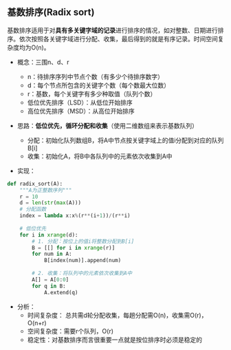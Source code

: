 ## 基数排序(Radix sort)
基数排序适用于对**具有多关键字域的记录**进行排序的情况，如对整数、日期进行排序。依次按照各关键字域进行分配、收集，最后得到的就是有序记录。时间空间复杂度均为O(n)。

- 概念：三围n、d、r
    - n：待排序序列中节点个数（有多少个待排序数字）
    - d：每个节点所包含的关键字个数（每个数最大位数）
    - r：基数，每个关键字有多少种取值（队列个数）
    - 低位优先排序（LSD）：从低位开始排序
    - 高位优先排序（MSD）：从高位开始排序
    
- 思路：**低位优先，循环分配和收集**（使用二维数组来表示基数队列）
    - 分配：初始化队列数组B，将A中节点按关键字域上的值i分配到对应的队列B[i]
    - 收集：初始化A，将B中各队列中的元素依次收集到A中 

- 实现：

```python
def radix_sort(A):
    """A为正整数序列"""
    r = 10
    d = len(str(max(A)))
    # 分配函数
    index = lambda x:x%(r**(i+1))/(r**i)
    
    # 低位优先
    for i in xrange(d):       
        # 1. 分配：按位上的值i将整数分配到B[i]
        B = [[] for i in xrange(r)] 
        for num in A:
            B[index(num)].append(num)
            
        # 2. 收集：将队列中的元素依次收集到A中             
        A[] = A[0:0]
        for q in B: 
            A.extend(q)
```
- 分析：
    - 时间复杂度： 总共需d轮分配收集，每趟分配需O(n)，收集需O(r)，O(n+r)
    - 空间复杂度：需要r个队列，O(r)
    - 稳定性：对基数排序而言很重要一点就是按位排序时必须是稳定的
